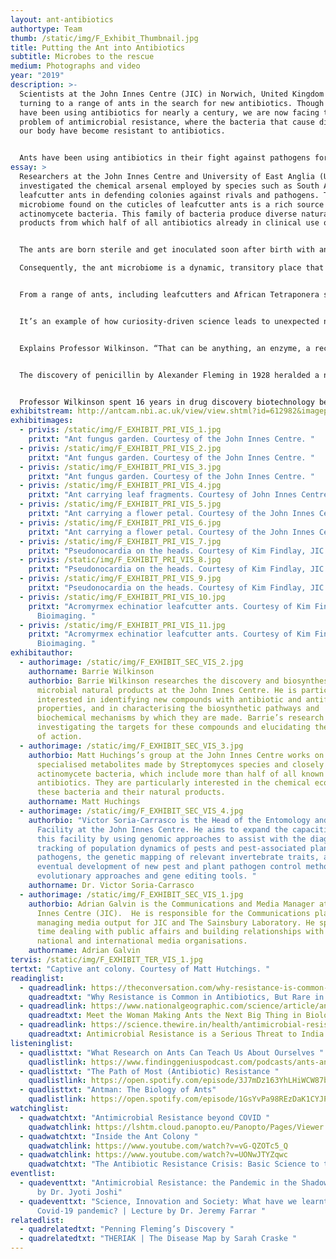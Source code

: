 ```yaml
---
layout: ant-antibiotics
authortype: Team
thumb: /static/img/F_Exhibit_Thumbnail.jpg
title: Putting the Ant into Antibiotics
subtitle: Microbes to the rescue
medium: Photographs and video
year: "2019"
description: >-
  Scientists at the John Innes Centre (JIC) in Norwich, United Kingdom are
  turning to a range of ants in the search for new antibiotics. Though humans
  have been using antibiotics for nearly a century, we are now facing the
  problem of antimicrobial resistance, where the bacteria that cause diseases in
  our body have become resistant to antibiotics. 


  Ants have been using antibiotics in their fight against pathogens for a much longer time. Scientists believe that investigating the chemical ecology of the ant colonies, and the microbes produced by them can help us tackle the crisis of antimicrobial resistance. An essay by Adrian Galvin accompanies this exhibit, exploring the work done in this field by Prof. Barrie Wilkinson, Prof. Matt Hutchings and Victor Soria-Carrasco all at JIC. We also have here photographs of the ants as well as a live-stream of the ants courtesy of the John Innes Centre. 
essay: >
  Researchers at the John Innes Centre and University of East Anglia (UEA) have
  investigated the chemical arsenal employed by species such as South American
  leafcutter ants in defending colonies against rivals and pathogens. The
  microbiome found on the cuticles of leafcutter ants is a rich source of
  actinomycete bacteria. This family of bacteria produce diverse natural
  products from which half of all antibiotics already in clinical use originate.


  The ants are born sterile and get inoculated soon after birth with an actinomycete species that blooms over their body. Other microbes which encounter this niche must have strong genetic resistance to the antibiotics produced on the cuticle and be able to kill the native strain to invade.

  Consequently, the ant microbiome is a dynamic, transitory place that offers a pre-screened source of novel chemistry for biotechnology.


  From a range of ants, including leafcutters and African Tetraponera species, the team at the John Innes Centre and UEA have assembled a library of more than 400 strains of actinomycetes. Nearly 100 of these have been genome sequenced and researchers are continuing to mine this resource for new antibacterial molecules. It is a search aided by new tools which identify more rapidly the clusters of genes responsible for the biosynthesis of molecules. Interest in exploiting plant ant chemistry led to an increasing fascination with the phenomenon of colony collapse, where the normally meticulous leafcutter ants down tools and desert their nest. The secret, according to a study published in 2018, lies in a behaviour-modifying chemical weapon produced by Escovopsis, a fungal parasite that has co-evolved with the leafcutter ants over the past 50 million years. At times of stress, compounds produced by the parasite overpower the colony by manipulating the behaviour of ants, ultimately resulting in nest abandonment.


  It’s an example of how curiosity-driven science leads to unexpected new avenues of exploration says Professor Wilkinson,“We became fascinated with the ecology of the whole nest system – not so much due to antibiotic discovery but to understand the chemical ecology. We don’t yet know if the compounds we discovered have any value commercially, but maybe they can tell us something about how you might control ants. We will continue to investigate the ant microbiome, but we are also looking at plant roots and plant endophytes – the bacteria from inside plants.” Another area of focus for the group lies in identifying the molecular targets of antibiotics. The penicillin group of antibiotics, for example, work by targeting bacterial cell walls; another antibiotic, azithromycin, works by stopping the bacterial cell from making proteins.


  Explains Professor Wilkinson. “That can be anything, an enzyme, a receptor – something that is essential for the organism to survive. If you disrupt that then it dies or stops growing. Highlighting new targets is potentially just as valuable as finding new antibiotics in the fight against antimicrobial resistance. By understanding how natural products work we can start to design new molecules for those targets.” The backdrop to this is a global crisis caused by antimicrobial resistance (AMR), the emergence of so-called superbugs that are resistant to antibiotics.


  The discovery of penicillin by Alexander Fleming in 1928 heralded a new era of drug discovery with research particularly successful in harnessing molecules from soil bacteria. By the 1960s, bacterial infections which had been the leading global killer in 1900 could be treated swiftly and inexpensively. With the emergence of bacteria resistant to antibiotics, partly due to overuse and misuse, it is estimated that bacterial infections could move ahead of cancer as a cause of death by 2050. So where does the fundamental work carried out by the John Innes Centre and the UEA figure in this global health race? “We are very early in the process, if we find a new molecule we have to find its target and whether that would be useful in the clinical sense. Then once you have found your target you must figure out how to design compounds to inhibit them. So, any of our projects are 10-15 years away from something ending up in the clinic,” says Professor Wilkinson.


  Professor Wilkinson spent 16 years in drug discovery biotechnology before joining the John Innes Centre. “One of the reasons for coming back to academia is that I don’t want to be constrained with thinking about the end product. In industry you are always looking towards a therapeutic output, ultimately to make money. We had to let go of all kinds of interesting science that might lead to even more interesting outcomes. Here we are driven by scientific curiosity to understand how microbes make molecules.”
exhibitstream: http://antcam.nbi.ac.uk/view/view.shtml?id=612982&imagepath=%2Fmjpg%2Fvideo.mjpg%3Fcamera%3D1&size=1
exhibitimages:
  - privis: /static/img/F_EXHIBIT_PRI_VIS_1.jpg
    pritxt: "Ant fungus garden. Courtesy of the John Innes Centre. "
  - privis: /static/img/F_EXHIBIT_PRI_VIS_2.jpg
    pritxt: "Ant fungus garden. Courtesy of the John Innes Centre. "
  - privis: /static/img/F_EXHIBIT_PRI_VIS_3.jpg
    pritxt: "Ant fungus garden. Courtesy of the John Innes Centre. "
  - privis: /static/img/F_EXHIBIT_PRI_VIS_4.jpg
    pritxt: "Ant carrying leaf fragments. Courtesy of John Innes Centre. "
  - privis: /static/img/F_EXHIBIT_PRI_VIS_5.jpg
    pritxt: "Ant carrying a flower petal. Courtesy of the John Innes Centre. "
  - privis: /static/img/F_EXHIBIT_PRI_VIS_6.jpg
    pritxt: "Ant carrying a flower petal. Courtesy of the John Innes Centre. "
  - privis: /static/img/F_EXHIBIT_PRI_VIS_7.jpg
    pritxt: "Pseudonocardia on the heads. Courtesy of Kim Findlay, JIC Bioimaging. "
  - privis: /static/img/F_EXHIBIT_PRI_VIS_8.jpg
    pritxt: "Pseudonocardia on the heads. Courtesy of Kim Findlay, JIC Bioimaging. "
  - privis: /static/img/F_EXHIBIT_PRI_VIS_9.jpg
    pritxt: "Pseudonocardia on the heads. Courtesy of Kim Findlay, JIC Bioimaging. "
  - privis: /static/img/F_EXHIBIT_PRI_VIS_10.jpg
    pritxt: "Acromyrmex echinatior leafcutter ants. Courtesy of Kim Findlay, JIC
      Bioimaging. "
  - privis: /static/img/F_EXHIBIT_PRI_VIS_11.jpg
    pritxt: "Acromyrmex echinatior leafcutter ants. Courtesy of Kim Findlay, JIC
      Bioimaging. "
exhibitauthor:
  - authorimage: /static/img/F_EXHIBIT_SEC_VIS_2.jpg
    authorname: Barrie Wilkinson
    authorbio: Barrie Wilkinson researches the discovery and biosynthesis of
      microbial natural products at the John Innes Centre. He is particularly
      interested in identifying new compounds with antibiotic and antifungal
      properties, and in characterising the biosynthetic pathways and
      biochemical mechanisms by which they are made. Barrie’s research involves
      investigating the targets for these compounds and elucidating their mode
      of action.
  - authorimage: /static/img/F_EXHIBIT_SEC_VIS_3.jpg
    authorbio: Matt Huchings’s group at the John Innes Centre works on the
      specialised metabolites made by Streptomyces species and closely related
      actinomycete bacteria, which include more than half of all known
      antibiotics. They are particularly interested in the chemical ecology of
      these bacteria and their natural products.
    authorname: Matt Huchings
  - authorimage: /static/img/F_EXHIBIT_SEC_VIS_4.jpg
    authorbio: "Victor Soria-Carrasco is the Head of the Entomology and Insectary
      Facility at the John Innes Centre. He aims to expand the capacities of
      this facility by using genomic approaches to assist with the diagnose and
      tracking of population dynamics of pests and pest-associated plant
      pathogens, the genetic mapping of relevant invertebrate traits, and the
      eventual development of new pest and plant pathogen control methods using
      evolutionary approaches and gene editing tools. "
    authorname: Dr. Victor Soria-Carrasco
  - authorimage: /static/img/F_EXHIBIT_SEC_VIS_1.jpg
    authorbio: Adrian Galvin is the Communications and Media Manager at the John
      Innes Centre (JIC).  He is responsible for the Communications planning,
      managing media output for JIC and The Sainsbury Laboratory. He spends his
      time dealing with public affairs and building relationships with local,
      national and international media organisations.
    authorname: Adrian Galvin
tervis: /static/img/F_EXHIBIT_TER_VIS_1.jpg
tertxt: "Captive ant colony. Courtesy of Matt Hutchings. "
readinglist:
  - quadreadlink: https://theconversation.com/why-resistance-is-common-in-antibiotics-but-rare-in-vaccines-152647
    quadreadtxt: "Why Resistance is Common in Antibiotics, But Rare in Vaccines "
  - quadreadlink: https://www.nationalgeographic.com/science/article/ants-evolution-corrie-moreau-women-in-biology
    quadreadtxt: Meet the Woman Making Ants the Next Big Thing in Biology
  - quadreadlink: https://science.thewire.in/health/antimicrobial-resistance-is-a-serious-threat-to-public-health-in-india/
    quadreadtxt: Antimicrobial Resistance is a Serious Threat to India
listeninglist:
  - quadlisttxt: "What Research on Ants Can Teach Us About Ourselves "
    quadlistlink: https://www.findinggeniuspodcast.com/podcasts/ants-ants-and-more-ants-what-research-on-ants-can-teach-us-about-ourselves-and-our-future-as-a-species/
  - quadlisttxt: "The Path of Most (Antibiotic) Resistance "
    quadlistlink: https://open.spotify.com/episode/3J7mDz163YhLHiWCW87b9X
  - quadlisttxt: "Antman: The Biology of Ants"
    quadlistlink: https://open.spotify.com/episode/1GsYvPa98REzDaK1CYJP55
watchinglist:
  - quadwatchtxt: "Antimicrobial Resistance beyond COVID "
    quadwatchlink: https://lshtm.cloud.panopto.eu/Panopto/Pages/Viewer.aspx?id=9b68d250-2c98-43f0-a642-ac3f0136480d
  - quadwatchtxt: "Inside the Ant Colony "
    quadwatchlink: https://www.youtube.com/watch?v=vG-QZOTc5_Q
  - quadwatchlink: https://www.youtube.com/watch?v=UONwJTYZqwc
    quadwatchtxt: "The Antibiotic Resistance Crisis: Basic Science to the Rescue"
eventlist:
  - quadeventtxt: "Antimicrobial Resistance: the Pandemic in the Shadows | Lecture
      by Dr. Jyoti Joshi"
  - quadeventtxt: "Science, Innovation and Society: What have we learnt from the
      Covid-19 pandemic? | Lecture by Dr. Jeremy Farrar "
relatedlist:
  - quadrelatedtxt: "Penning Fleming’s Discovery "
  - quadrelatedtxt: "THERIAK | The Disease Map by Sarah Craske "
---
```

